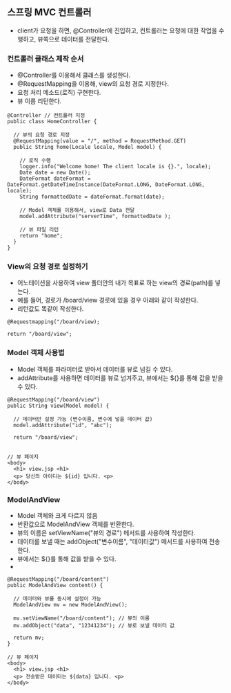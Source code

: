 ## 스프링 MVC 컨트롤러 
- client가 요청을 하면, @Controller에 진입하고, 컨트롤러는 요청에 대한 작업을 수행하고, 뷰쪽으로 데이터를 전달한다.

### 컨트롤러 클래스 제작 순서
- @Controller를 이용해서 클래스를 생성한다.
- @RequestMapping을 이용해, view의 요청 경로 지정한다.
- 요청 처리 메소드(로직) 구현한다.
- 뷰 이름 리턴한다.

```
@Controller // 컨트롤러 지정 
public class HomeController { 

  // 뷰의 요청 경로 지정 
  @RequestMapping(value = "/", method = RequestMethod.GET) 
  public String home(Locale locale, Model model) { 
  
    // 로직 수행 
    logger.info("Welcome home! The client locale is {}.", locale); 
    Date date = new Date(); 
    DateFormat dateFormat = DateFormat.getDateTimeInstance(DateFormat.LONG, DateFormat.LONG, locale); 
    String formattedDate = dateFormat.format(date); 

    // Model 객체를 이용해서, view로 Data 전달 
    model.addAttribute("serverTime", formattedDate ); 

    // 뷰 파일 리턴
    return "home";  
  } 
}
```

### View의 요청 경로 설정하기
- 어노테이션을 사용하여 view 폴더안의 내가 목표로 하는 view의 경로(path)를 넣는다.
- 예를 들어, 경로가 /board/view 경로에 있을 경우 아래와 같이 작성한다.
- 리턴값도 똑같이 작성한다.
```
@Requestmapping("/board/view);

return "/board/view";
```

### Model 객체 사용법
- Model 객체를 파라미터로 받아서 데이터를 뷰로 넘길 수 있다.
- addAttribute를 사용하면 데이터를 뷰로 넘겨주고, 뷰에서는 ${}를 통해 값을 받을 수 있다.

```
@RequestMapping("/board/view")
public String view(Model model) {

  // 데이터만 설정 가능 (변수이름, 변수에 넣을 데이터 값)
  model.addAttribute("id", "abc");

  return "/board/view";
  
  
// 뷰 페이지
<body>
  <h1> view.jsp <h1>
  <p> 당신의 아이디는 ${id} 입니다. <p>
</body>
```

### ModelAndView 
- Model 객체와 크게 다르지 않음
- 반환값으로 ModelAndView 객체를 반환한다.
- 뷰의 이름은 setViewName("뷰의 경로") 메서드를 사용하여 작성한다.
- 데이터를 보낼 때는 addObject("변수이름", "데이터값") 메서드를 사용하여 전송한다.
- 뷰에서는 ${}를 통해 값을 받을 수 있다.
- 
```
@RequestMapping("/board/content") 
public ModelAndView content() { 

  // 데이터와 뷰를 동시에 설정이 가능 
  ModelAndView mv = new ModelAndView(); 
  
  mv.setViewName("/board/content"); // 뷰의 이름 
  mv.addObject("data", "12341234"); // 뷰로 보낼 데이터 값 
  
  return mv; 
}

// 뷰 페이지
<body>
  <h1> view.jsp <h1>
  <p> 전송받은 데이터는 ${data} 입니다. <p>
</body>
```

## 












